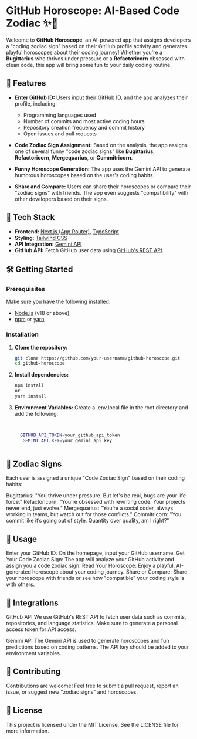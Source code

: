 # GitHub Horoscope: AI-Based Code Zodiac ✨🔮

Welcome to **GitHub Horoscope**, an AI-powered app that assigns developers a "coding zodiac sign" based on their GitHub profile activity and generates playful horoscopes about their coding journey! Whether you're a **Bugittarius** who thrives under pressure or a **Refactoricorn** obsessed with clean code, this app will bring some fun to your daily coding routine.

## 🎯 Features
- **Enter GitHub ID:** Users input their GitHub ID, and the app analyzes their profile, including:
  - Programming languages used
  - Number of commits and most active coding hours
  - Repository creation frequency and commit history
  - Open issues and pull requests
  
- **Code Zodiac Sign Assignment:** Based on the analysis, the app assigns one of several funny "code zodiac signs" like **Bugittarius**, **Refactoricorn**, **Mergequarius**, or **Commitricorn**.

- **Funny Horoscope Generation:** The app uses the Gemini API to generate humorous horoscopes based on the user's coding habits.

- **Share and Compare:** Users can share their horoscopes or compare their "zodiac signs" with friends. The app even suggests "compatibility" with other developers based on their signs.

## 🚀 Tech Stack
- **Frontend:** [Next.js (App Router)](https://nextjs.org/docs/app), [TypeScript](https://www.typescriptlang.org/)
- **Styling:** [Tailwind CSS](https://tailwindcss.com/)
- **API Integration:** [Gemini API](https://geminiapi.com/)
- **GitHub API:** Fetch GitHub user data using [GitHub's REST API](https://docs.github.com/en/rest).

## 🛠️ Getting Started

### Prerequisites
Make sure you have the following installed:
- [Node.js](https://nodejs.org/) (v18 or above)
- [npm](https://www.npmjs.com/) or [yarn](https://yarnpkg.com/)

### Installation

1. **Clone the repository:**
   ```bash
   git clone https://github.com/your-username/github-horoscope.git
   cd github-horoscope
2. **Install dependencies:**
    ```bash
    npm install
    or
    yarn install
3.  **Environment Variables:**
Create a .env.local file in the root directory and add the following:
     ```bash
       

       GITHUB_API_TOKEN=your_github_api_token
        GEMINI_API_KEY=your_gemini_api_key



## 🌠 Zodiac Signs

Each user is assigned a unique "Code Zodiac Sign" based on their coding habits:

Bugittarius: "You thrive under pressure. But let's be real, bugs are your life force."
Refactoricorn: "You're obsessed with rewriting code. Your projects never end, just evolve."
Mergequarius: "You’re a social coder, always working in teams, but watch out for those conflicts."
Commitricorn: "You commit like it’s going out of style. Quantity over quality, am I right?"
## 📖 Usage

Enter your GitHub ID: On the homepage, input your GitHub username.
Get Your Code Zodiac Sign: The app will analyze your GitHub activity and assign you a code zodiac sign.
Read Your Horoscope: Enjoy a playful, AI-generated horoscope about your coding journey.
Share or Compare: Share your horoscope with friends or see how "compatible" your coding style is with others.
## 🧩 Integrations

GitHub API
We use GitHub's REST API to fetch user data such as commits, repositories, and language statistics. Make sure to generate a personal access token for API access.

Gemini API
The Gemini API is used to generate horoscopes and fun predictions based on coding patterns. The API key should be added to your environment variables.


## 🤝 Contributing

Contributions are welcome! Feel free to submit a pull request, report an issue, or suggest new "zodiac signs" and horoscopes.

## 📜 License

This project is licensed under the MIT License. See the LICENSE file for more information.
 


